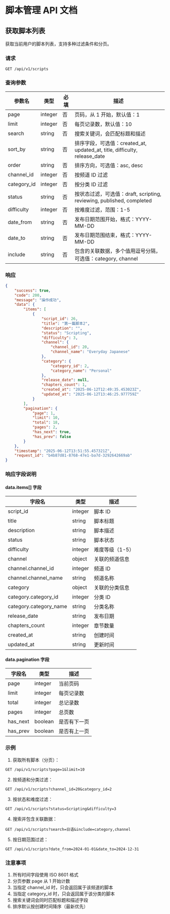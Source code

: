 # 脚本管理 API 文档

## 获取脚本列表

获取当前用户的脚本列表，支持多种过滤条件和分页。

### 请求

```http
GET /api/v1/scripts
```

### 查询参数

| 参数名 | 类型 | 必填 | 描述 |
|--------|------|------|------|
| page | integer | 否 | 页码，从 1 开始，默认值：1 |
| limit | integer | 否 | 每页记录数，默认值：10 |
| search | string | 否 | 搜索关键词，会匹配标题和描述 |
| sort_by | string | 否 | 排序字段，可选值：created_at, updated_at, title, difficulty, release_date |
| order | string | 否 | 排序方向，可选值：asc, desc |
| channel_id | integer | 否 | 按频道 ID 过滤 |
| category_id | integer | 否 | 按分类 ID 过滤 |
| status | string | 否 | 按状态过滤，可选值：draft, scripting, reviewing, published, completed |
| difficulty | integer | 否 | 按难度过滤，范围：1-5 |
| date_from | string | 否 | 发布日期范围开始，格式：YYYY-MM-DD |
| date_to | string | 否 | 发布日期范围结束，格式：YYYY-MM-DD |
| include | string | 否 | 包含的关联数据，多个值用逗号分隔，可选值：category, channel |

### 响应

```json
{
    "success": true,
    "code": 200,
    "message": "操作成功",
    "data": {
        "items": [
            {
                "script_id": 26,
                "title": "第一篇脚本2",
                "description": "",
                "status": "Scripting",
                "difficulty": 3,
                "channel": {
                    "channel_id": 20,
                    "channel_name": "Everyday Japanese"
                },
                "category": {
                    "category_id": 2,
                    "category_name": "Personal"
                },
                "release_date": null,
                "chapters_count": 1,
                "created_at": "2025-06-12T12:49:35.453023Z",
                "updated_at": "2025-06-12T13:46:25.977759Z"
            }
        ],
        "pagination": {
            "page": 1,
            "limit": 10,
            "total": 18,
            "pages": 2,
            "has_next": true,
            "has_prev": false
        }
    },
    "timestamp": "2025-06-12T13:51:55.457321Z",
    "request_id": "b4b87d81-8768-47e1-ba7d-3292642669ab"
}
```

### 响应字段说明

#### data.items[] 字段

| 字段名 | 类型 | 描述 |
|--------|------|------|
| script_id | integer | 脚本 ID |
| title | string | 脚本标题 |
| description | string | 脚本描述 |
| status | string | 脚本状态 |
| difficulty | integer | 难度等级（1-5） |
| channel | object | 关联的频道信息 |
| channel.channel_id | integer | 频道 ID |
| channel.channel_name | string | 频道名称 |
| category | object | 关联的分类信息 |
| category.category_id | integer | 分类 ID |
| category.category_name | string | 分类名称 |
| release_date | string | 发布日期 |
| chapters_count | integer | 章节数量 |
| created_at | string | 创建时间 |
| updated_at | string | 更新时间 |

#### data.pagination 字段

| 字段名 | 类型 | 描述 |
|--------|------|------|
| page | integer | 当前页码 |
| limit | integer | 每页记录数 |
| total | integer | 总记录数 |
| pages | integer | 总页数 |
| has_next | boolean | 是否有下一页 |
| has_prev | boolean | 是否有上一页 |

### 示例

1. 获取所有脚本（分页）：
```http
GET /api/v1/scripts?page=1&limit=10
```

2. 按频道和分类过滤：
```http
GET /api/v1/scripts?channel_id=20&category_id=2
```

3. 按状态和难度过滤：
```http
GET /api/v1/scripts?status=Scripting&difficulty=3
```

4. 搜索并包含关联数据：
```http
GET /api/v1/scripts?search=日语&include=category,channel
```

5. 按日期范围过滤：
```http
GET /api/v1/scripts?date_from=2024-01-01&date_to=2024-12-31
```

### 注意事项

1. 所有时间字段使用 ISO 8601 格式
2. 分页参数 page 从 1 开始计数
3. 当指定 channel_id 时，只会返回属于该频道的脚本
4. 当指定 category_id 时，只会返回属于该分类的脚本
5. 搜索关键词会同时匹配标题和描述字段
6. 排序默认按创建时间降序（最新优先） 